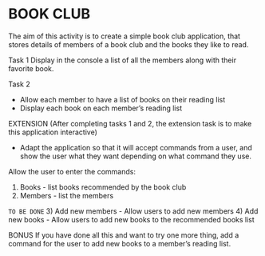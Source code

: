 
# BOOK CLUB
The aim of this activity is to create a simple book club application, 
that stores details of members of a book club and the books they like to read.

Task 1
Display in the console a list of all the members along with their favorite book.

Task 2
- Allow each member to have a list of books on their reading list 
- Display each book on each member’s reading list
     
EXTENSION (After completing tasks 1 and 2, the extension task is to make this application interactive) 

- Adapt the application so that it will accept commands from a user, and show the user what they want depending on what command they use. 

Allow the user to enter the commands: 
1) Books - list books recommended by the book club
2) Members - list the members

` TO BE DONE ` 
3) Add new members - Allow users to add new members 
4) Add new books -  Allow users to add new books to the recommended books list

BONUS If you have done all this and want to try one more thing, add a command for the user to add new books to a member’s reading list.